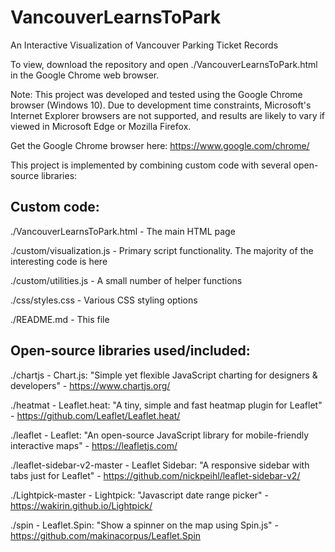 # VancouverLearnsToPark
An Interactive Visualization of Vancouver Parking Ticket Records

To view, download the repository and open ./VancouverLearnsToPark.html in the Google Chrome web browser.

Note: This project was developed and tested using the Google Chrome browser (Windows 10). Due to development time constraints, Microsoft's Internet Explorer browsers are not supported, and results are likely to vary if viewed in Microsoft Edge or Mozilla Firefox.

Get the Google Chrome browser here: https://www.google.com/chrome/

This project is implemented by combining custom code with several open-source libraries:

Custom code:
------------
\./VancouverLearnsToPark.html	- The main HTML page

\./custom/visualization.js 		- Primary script functionality. The majority of the interesting code is here

\./custom/utilities.js			- A small number of helper functions

\./css/styles.css				- Various CSS styling options

\./README.md					- This file


Open-source libraries used/included:
------------------------------------
\./chartjs						- Chart.js: "Simple yet flexible JavaScript charting for designers & developers" - https://www.chartjs.org/

\./heatmat						- Leaflet.heat: "A tiny, simple and fast heatmap plugin for Leaflet" - https://github.com/Leaflet/Leaflet.heat/

\./leaflet						- Leaflet: "An open-source JavaScript library for mobile-friendly interactive maps" - https://leafletjs.com/

\./leaflet-sidebar-v2-master		- Leaflet Sidebar: "A responsive sidebar with tabs just for Leaflet" - https://github.com/nickpeihl/leaflet-sidebar-v2/

\./Lightpick-master				- Lightpick: "Javascript date range picker" - https://wakirin.github.io/Lightpick/

\./spin							- Leaflet.Spin: "Show a spinner on the map using Spin.js" - https://github.com/makinacorpus/Leaflet.Spin
